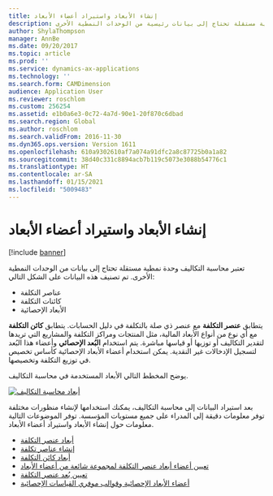 ```yaml
---
title: إنشاء الأبعاد واستيراد أعضاء الأبعاد
description: تعتبر محاسبة التكاليف وحدة نمطية مستقلة تحتاج إلى بيانات رئيسية من الوحدات النمطية الأخرى.
author: ShylaThompson
manager: AnnBe
ms.date: 09/20/2017
ms.topic: article
ms.prod: ''
ms.service: dynamics-ax-applications
ms.technology: ''
ms.search.form: CAMDimension
audience: Application User
ms.reviewer: roschlom
ms.custom: 256254
ms.assetid: e1b0a6e3-0c72-4a7d-90e1-20f870c6dbad
ms.search.region: Global
ms.author: roschlom
ms.search.validFrom: 2016-11-30
ms.dyn365.ops.version: Version 1611
ms.openlocfilehash: 610a9302610af7a074a91dfc2a8c87725b0a1a82
ms.sourcegitcommit: 38d40c331c8894acb7b119c5073e3088b54776c1
ms.translationtype: HT
ms.contentlocale: ar-SA
ms.lasthandoff: 01/15/2021
ms.locfileid: "5009483"
---
```

# <a name="create-dimensions-and-import-dimension-members"></a>إنشاء الأبعاد واستيراد أعضاء الأبعاد

[!include [banner](../includes/banner.md)]

تعتبر محاسبة التكاليف وحدة نمطية مستقلة تحتاج إلى بيانات من الوحدات النمطية الأخرى. تم تصنيف هذه البيانات على الشكل التالي:

-  عناصر التكلفة
-  كائنات التكلفة
-  الأبعاد الإحصائية

يتطابق **عنصر التكلفة** مع عنصر ذي صلة بالتكلفة في دليل الحسابات. يتطابق **كائن التكلفة** مع أي نوع من أنواع الأبعاد المالية، مثل المنتجات ومراكز التكلفة والمشاريع التي تريدها لتقدير التكاليف أو توزيها أو قياسها مباشرة. يتم استخدام **البُعد الإحصائي** وأعضاء هذا البُعد لتسجيل الإدخالات غير النقدية. يمكن استخدام أعضاء الأبعاد الإحصائية كأساس تخصيص في توزيع التكلفة وتخصيصها. 

يوضح المخطط التالي الأبعاد المستخدمة في محاسبة التكاليف.

[![أبعاد محاسبة التكاليف](./media/cost-eos-dimensions.png)](./media/cost-eos-dimensions.png)

بعد استيراد البيانات إلى محاسبة التكاليف، يمكنك استخدامها لإنشاء منظورات مختلفة توفر معلومات دقيقة إلى المدراء على جميع مستويات المؤسسة. توفر الموضوعات التالية معلومات حول إنشاء الأبعاد واستيراد أعضاء الأبعاد. 

-  [أبعاد عنصر التكلفة](cost-elements.md)
-  [إنشاء عناصر تكلفة](./tasks/create-cost-elements.md)
-  [أبعاد كائن التكلفة](cost-objects.md)
-  [تعيين أعضاء أبعاد عنصر التكلفة لمجموعة شائعة من أعضاء الأبعاد](map-cost-elements-dimension-members.md)
-  [تعيين بُعد عنصر التكلفة](./tasks/map-cost-element-dimension.md)
-  [أعضاء الأبعاد الإحصائية وقوالب موفري القياسات الإحصائية​](statistical-measure-provider-template.md)






